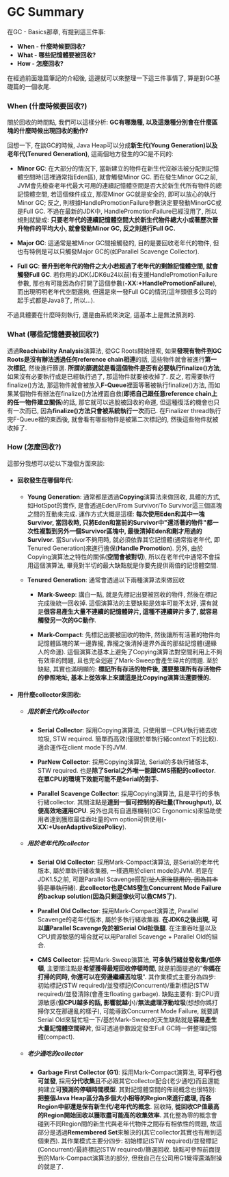 # GC Summary

在GC - Basics那章, 有提到這三件事:

* **When - 什麼時候要回收?**
* **What - 哪些記憶體要被回收?**
* **How - 怎麼回收?**

在經過前面幾篇筆記的介紹後, 這邊就可以來整理一下這三件事情了, 算是對GC基礎篇的一個收尾.

### When \(什麼時候要回收?\)

關於回收的時間點, 我們可以這樣分析: **GC有哪幾種, 以及這幾種分別會在什麼區塊的什麼時候出現回收的動作?**

回想一下, 在談GC的時候, Java Heap可以分成**新生代\(Young Generation\)**以及**老年代\(Tenured Generation\)**, 這兩個地方發生的GC是不同的:

* **Minor GC**: 在大部分的情況下, 當新建立的物件在新生代沒辦法被分配到記憶體空間時\(這裡通常指Eden區\), 就會觸發Minor GC. 而在發生Minor GC之前, JVM會先檢查老年代最大可用的連續記憶體空間是否大於新生代所有物件的總記憶體空間, 若這個條件成立, 那麼Minor GC就是安全的, 即可以放心的執行Minor GC; 反之, 則根據HandlePromotionFailure參數決定要發動MinorGC或是Full GC. 不過在最新的JDK中, HandlePromotionFailure已經沒用了, 所以規則就變成: **只要老年代的連續記憶體空間大於新生代物件總大小或著歷次晉升物件的平均大小, 就會發動Minor GC, 反之則進行Full GC.**

* **Major GC**: 這通常是被Minor GC間接觸發的, 目的是要回收老年代的物件, 但也有特例是可以只觸發Major GC的\(如Parallel Scavenge Collector\).

* **Full GC**: **晉升到老年代的物件之大小若超過了老年代的剩餘記憶體空間, 就會觸發Full GC**. 若你用的JDK\(JDK6u24以前\)有支援HandlePromotionFailure參數, 那也有可能因為你打開了這個參數\(**-XX:+HandlePromotionFailure**\), 而出現明明老年代空間還夠, 但還是來一發Full GC的情況\(這年頭很多公司的起手式都是Java8了, 所以...\).

不過具體要在什麼時刻執行, 還是由系統來決定, 這基本上是無法預測的.

### What \(哪些記憶體要被回收?\)

透過**Reachiability Analysis**演算法, 從GC Roots開始搜索, 如果**發現有物件到GC Roots是沒有辦法透過任何reference chain相連**的話, 這些物件就會被進行**第一次標記**, 然後進行篩選. **所謂的篩選就是看這個物件是否有必要執行finalize\(\)方法**, 如果沒有必要執行或是已經執行過了, 那這物件就要被收掉了. 反之, 若需要執行finalize\(\)方法, 那這物件就會被放入**F-Queue**裡面等著被執行finalize\(\)方法, 而如果某個物件有辦法在finalize\(\)方法裡面自救\(**即把自己跟任意reference chain上的任一物件建立關係**\)的話, 那它就可以逃脫被回收的命運, 但這種復活的機會也只有一次而已, 因為**finalize\(\)方法只會被系統執行一次**而已. 在Finalizer thread執行完F-Queue裡的東西後, 就會看有哪些物件是被第二次標記的, 然後這些物件就被收掉了.

### How \(怎麼回收?\)

這部分我想可以從以下幾個方面來談:

* #### 回收發生在哪個年代:

  * **Young Generation**: 通常都是透過**Copying**演算法來做回收, 具體的方式, 如HotSpot的實作, 是會透過Eden/From Survivor/To Survivor這三個區塊之間的互動來完成. 運作方式大概是這樣: **每次使用Eden和其中一塊Survivor, 當回收時, 只將Eden和當前的Survivor中"還活著的物件"都一次性複製到另外一個Survivor區塊中, 最後清掉Eden和剛才用過的Survivor.** 當Survivor不夠用時, 就必須依靠其它記憶體\(通常指老年代, 即Tenured Generation\)來進行擔保\(**Handle Promotion**\). 另外, 由於Copying演算法之特性的關係\(**空間會被對切**\), 所以在老年代中通常不會採用這個演算法, 畢竟對半切的最大缺點就是你要先提供兩倍的記憶體空間.

  * **Tenured Generation**: 通常會透過以下兩種演算法來做回收

    * **Mark-Sweep**: 講白一點, 就是先標記出要被回收的物件, 然後在標記完成後統一回收掉. 這個演算法的主要缺點是效率可能不太好, 還有就是**很容易產生大量不連續的記憶體碎片, 這種不連續碎片多了, 就容易觸發另一次的GC動作**.

    * **Mark-Compact**: 先標記出要被回收的物件, 然後讓所有活著的物件向記憶體區塊的某一邊靠攏, 靠攏之後清掉邊界外面的那些記憶體\(邊緣人的命運\). 這個演算法基本上避免了Copying演算法對空間利用上不夠有效率的問題, 且也完全迴避了Mark-Sweep會產生碎片的問題. 至於缺點, 其實也滿明顯的: **標記所有存活的物件後, 還要整理所有存活物件的參照地址, 基本上從效率上來講這是比Copying演算法還要慢的.**
* #### 用什麼collector來回收:

  * ##### **用於新生代的collector**

    * **Serial Collector**: 採用Copying演算法, 只使用單一CPU/執行緒去收垃圾, STW required. 簡單而高效\(僅限於單執行緒context下的比較\). 適合運作在client mode下的JVM.

    * **ParNew Collector**: 採用Copying演算法, Serial的多執行緒版本, STW required. 也是**除了Serial之外唯一能跟CMS搭配的collector**. **在單CPU的環境下效能可能不是Serial的對手.**

    * **Parallel Scavenge Collector**: 採用Copying演算法, 且是平行的多執行緒collector. 其關注點是**達到一個可控制的吞吐量\(Throughput\), 以便高效地運用CPU**. 另外也具有自適應機制\(GC Ergonomics\)來協助使用者達到獲取最佳吞吐量的vm option可供使用\(**-XX:+UserAdaptiveSizePolicy**\).
  * ##### **用於老年代的collector**

    * **Serial Old Collector**: 採用Mark-Compact演算法, 是Serial的老年代版本, 屬於單執行緒收集器, 一樣適用於client mode的JVM. 若是在JDK1.5之前, 可跟Parallel Scavenge搭配\(~~扯人家後腿用的, 因為其本質是單執行緒~~\). **此collector也是CMS發生Concurrent Mode Failure的backup solution\(因為只剩這傢伙可以救CMS了\).**

    * **Parallel Old Collector**: 採用Mark-Compact演算法, Parallel Scavenge的老年代版本, 屬於多執行緒收集器. **在JDK6之後出現, 可以讓Parallel Scavenge免於被Serial Old扯後腿**. 在注重吞吐量以及CPU資源敏感的場合就可以用Parallel Scavenge + Parallel Old的組合.

    * **CMS Collector**: 採用Mark-Sweep演算法, **可多執行緒並發收集/低停頓**, 主要關注點是**希望獲得最短回收停頓時間**, 就是前面提過的"**你媽在打掃的同時, 你還可以在旁邊繼續丟垃圾**". 其作業模式主要分為四步: 初始標記\(STW required\)/並發標記\(Concurrent\)/重新標記\(STW required\)/並發清除\(會產生floating garbage\). 缺點主要有: 對CPU資源敏感\(**但CPU越多的話, 影響就越小**\)/**無法處理浮動垃圾**\(想想你媽打掃你又在那邊亂的樣子\), 可能導致Concurrent Mode Failure, 就要請Serial Old來幫忙坦一下/基於Mark-Sweep的天生缺點就是**容易產生大量記憶體空間碎片**, 但可透過參數設定發生Full GC時一併整理記憶體\(compact\).
  * ##### **老少通吃的collector**

    * **Garbage First Collector \(G1\)**: 採用Mark-Compact演算法, **可平行也可並發**, 採用**分代收集**且不必跟其它collector配合\(老少通吃\)而且還能夠建立**可預測的停頓時間模型**. 其對記憶體空間的佈局概念也很特別: **把整個Java Heap區分為多個大小相等的Region來進行處理, 而各Region中卻還是保有新生代/老年代的概念.** 回收時, **從回收CP值最高的Region開始回收以獲取盡可能高的收集效率.** 其化整為零的概念會碰到不同Region間的新生代與老年代物件之間存有相依性的問題, 故這部分是透過**Remembered Set**來解決的\(其它collector其實也有用到這個東西\). 其作業模式主要分四步: 初始標記\(STW required\)/並發標記\(Concurrent\)/最終標記\(STW required\)/篩選回收. 缺點可參照前面提到的Mark-Compact演算法的部分, 但我自己在公司用G1覺得還滿耐操的就是了.



